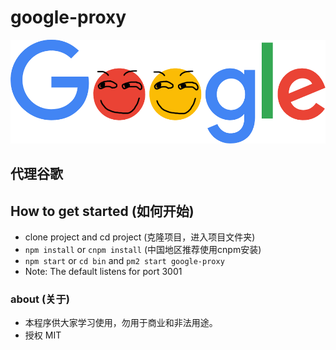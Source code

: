 # google-proxy
<div align=center><img src="https://github.com/Jon-Millent/google-proxy/blob/master/images/google.png?raw=true" ></div>

## 代理谷歌

## How to get started (如何开始)
* clone project and cd project (克隆项目，进入项目文件夹)
* `npm install` or `cnpm install` (中国地区推荐使用cnpm安装)
* `npm start` or `cd bin` and `pm2 start google-proxy`
* Note: The default listens for port 3001

### about (关于)
* 本程序供大家学习使用，勿用于商业和非法用途。
* 授权 MIT
